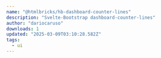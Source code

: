 ```yaml
---
name: "@htmlbricks/hb-dashboard-counter-lines"
description: "Svelte-Bootstrap dashboard-counter-lines"
author: "dariocaruso"
downloads: 1
updated: "2025-03-09T03:10:28.582Z"
tags: 
  - ui
---
```

